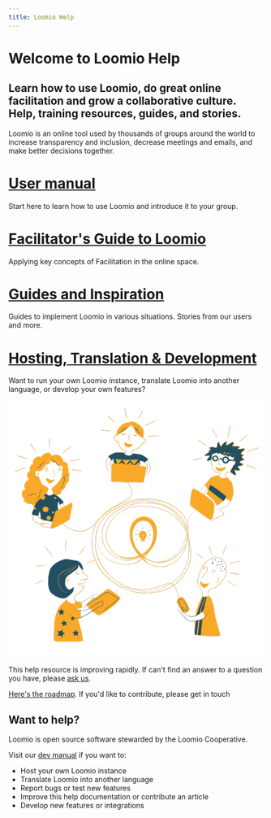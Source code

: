 ```yaml
---
title: Loomio Help
---
```


<h1 class="lmo-page-title">Welcome to Loomio Help</h1>

<h2 class="mui--text-dark-secondary">Learn how to use Loomio, do great online facilitation and grow a collaborative culture. Help, training resources, guides, and stories.</h2>

Loomio is an online tool used by thousands of groups around the world to increase transparency and inclusion, decrease meetings and emails, and make better decisions together.

# [User manual](/user_manual)
Start here to learn how to use Loomio and introduce it to your group.

# [Facilitator's Guide to Loomio](/facilitators_guide)
Applying key concepts of Facilitation in the online space.

# [Guides and Inspiration](/blog_links)
Guides to implement Loomio in various situations. Stories from our users and more.

# [Hosting, Translation & Development](/dev_manual)
Want to run your own Loomio instance, translate Loomio into another language, or develop your own features?

![Drawing of people using Loomio](loomio-new-way.png)

This help resource is improving rapidly. If can't find an answer to a question you have, please [ask us](https://www.loomio.org/contact).

[Here's the roadmap](/roadmap). If you'd like to contribute, please get in touch

## Want to help?
Loomio is open source software stewarded by the Loomio Cooperative.

Visit our [dev manual](dev_manual) if you want to:
- Host your own Loomio instance
- Translate Loomio into another language
- Report bugs or test new features
- Improve this help documentation or contribute an article
- Develop new features or integrations
